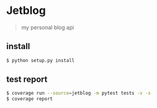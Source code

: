 # Jetblog

> my personal blog api

## install

```bash
$ python setup.py install
```

## test report

```bash
$ coverage run --source=jetblog -m pytest tests -v -s
$ coverage report
```